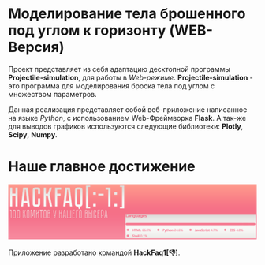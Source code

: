 # Моделирование тела брошенного под углом к горизонту (WEB-Версия)

Проект представляет из себя адаптацию десктопной программы **Projectile-simulation**, для работы в *Web-режиме*.
**Projectile-simulation** - это программа для моделирования броска тела под углом с множеством параметров.

Данная реализация представляет собой веб-приложение написанное на языке *Python*, с использованием Web-Фреймворка **Flask**.
А так-же для выводов графиков используются следующие библиотеки: **Plotly**, **Scipy**, **Numpy**.

# Наше главное достижение
![](/One_Hundred_Commit.png)

Приложение разработано командой **HackFaq1[:-1:]**.
